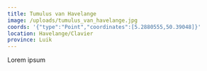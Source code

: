 ```yaml
---
title: Tumulus van Havelange
image: /uploads/tumulus_van_havelange.jpg
coords: '{"type":"Point","coordinates":[5.2880555,50.39048]}'
location: Havelange/Clavier
province: Luik
---
```

Lorem ipsum